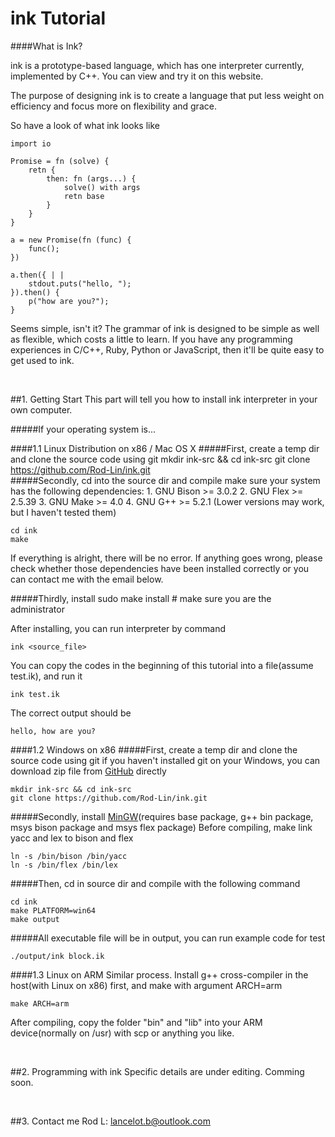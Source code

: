 ink Tutorial
===

####What is Ink?

ink is a prototype-based language, which has one interpreter currently, implemented by C++.
You can view and try it on this website.

The purpose of designing ink is to create a language that put less weight on efficiency and focus more on flexibility and grace.

So have a look of what ink looks like


	import io
	
	Promise = fn (solve) {
		retn {
			then: fn (args...) {
				solve() with args
				retn base
			}
		}
	}
	
	a = new Promise(fn (func) {
		func();
	})
	
	a.then({ | |
		stdout.puts("hello, ");
	}).then() {
		p("how are you?");
	}

Seems simple, isn't it?
The grammar of ink is designed to be simple as well as flexible, which costs a little to learn. If you have any programming experiences in C/C++, Ruby, Python or JavaScript, then it'll be quite easy to get used to ink.

<br>

##1. Getting Start
This part will tell you how to install ink interpreter in your own computer.

#####If your operating system is...


####1.1 Linux Distribution on x86 / Mac OS X
#####First, create a temp dir and clone the source code using git
	mkdir ink-src && cd ink-src
	git clone https://github.com/Rod-Lin/ink.git
<br>
#####Secondly, cd into the source dir and compile
make sure your system has the following dependencies:
	1. GNU Bison >= 3.0.2
	2. GNU Flex >= 2.5.39
	3. GNU Make >= 4.0
	4. GNU G++ >= 5.2.1
(Lower versions may work, but I haven't tested them)

	cd ink
	make

If everything is alright, there will be no error.
If anything goes wrong, please check whether those dependencies have been installed correctly or you can contact me with the email below.

#####Thirdly, install
	sudo make install # make sure you are the administrator

After installing, you can run interpreter by command

	ink <source_file>

You can copy the codes in the beginning of this tutorial into a file(assume test.ik), and run it

	ink test.ik

The correct output should be

	hello, how are you?

####1.2 Windows on x86
#####First, create a temp dir and clone the source code using git
if you haven't installed git on your Windows, you can download zip file from [GitHub](https://github.com/Rod-Lin/ink "ink") directly

	mkdir ink-src && cd ink-src
	git clone https://github.com/Rod-Lin/ink.git
	
#####Secondly, install [MinGW](http://www.mingw.org "MinGW")(requires base package, g++ bin package, msys bison package and msys flex package)
Before compiling, make link yacc and lex to bison and flex

	ln -s /bin/bison /bin/yacc
	ln -s /bin/flex /bin/lex
	
#####Then, cd in source dir and compile with the following command

	cd ink
	make PLATFORM=win64
	make output

#####All executable file will be in output, you can run example code for test

	./output/ink block.ik


####1.3 Linux on ARM
Similar process. Install g++ cross-compiler in the host(with Linux on x86) first, and make with argument ARCH=arm

	make ARCH=arm

After compiling, copy the folder "bin" and "lib" into your ARM device(normally on /usr) with scp or anything you like.

<br>

##2. Programming with ink
Specific details are under editing. Comming soon.

<br>

##3. Contact me
 Rod L: lancelot.b@outlook.com
